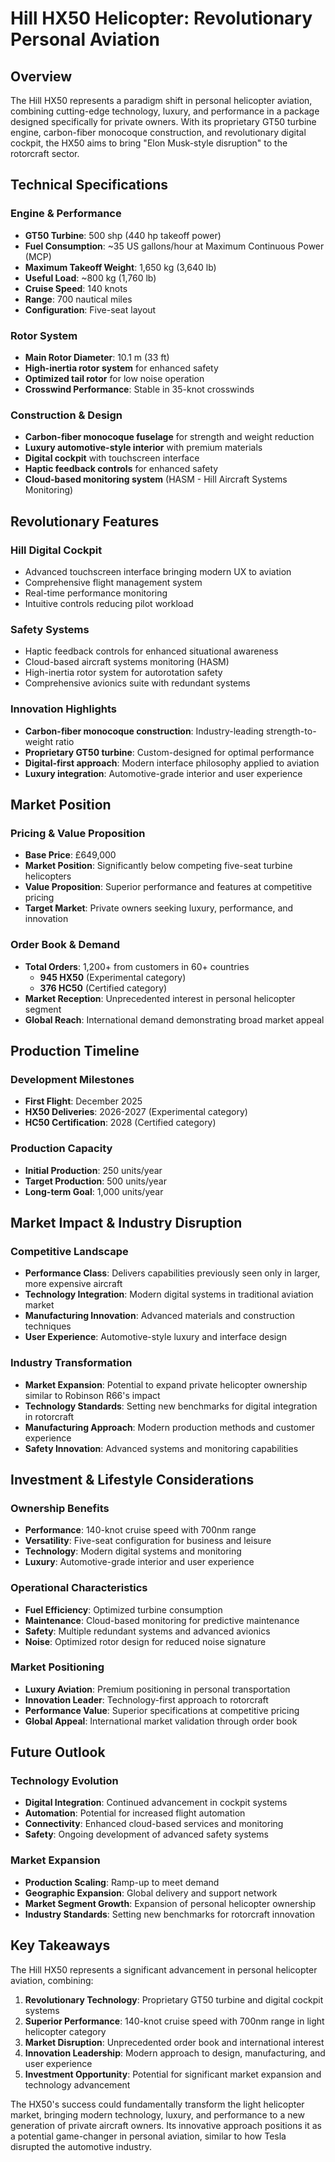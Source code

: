 # Hill HX50 Helicopter: Revolutionary Personal Aviation

## Overview
The Hill HX50 represents a paradigm shift in personal helicopter aviation, combining cutting-edge technology, luxury, and performance in a package designed specifically for private owners. With its proprietary GT50 turbine engine, carbon-fiber monocoque construction, and revolutionary digital cockpit, the HX50 aims to bring "Elon Musk-style disruption" to the rotorcraft sector.

## Technical Specifications

### Engine & Performance
- **GT50 Turbine**: 500 shp (440 hp takeoff power)
- **Fuel Consumption**: ~35 US gallons/hour at Maximum Continuous Power (MCP)
- **Maximum Takeoff Weight**: 1,650 kg (3,640 lb)
- **Useful Load**: ~800 kg (1,760 lb)
- **Cruise Speed**: 140 knots
- **Range**: 700 nautical miles
- **Configuration**: Five-seat layout

### Rotor System
- **Main Rotor Diameter**: 10.1 m (33 ft)
- **High-inertia rotor system** for enhanced safety
- **Optimized tail rotor** for low noise operation
- **Crosswind Performance**: Stable in 35-knot crosswinds

### Construction & Design
- **Carbon-fiber monocoque fuselage** for strength and weight reduction
- **Luxury automotive-style interior** with premium materials
- **Digital cockpit** with touchscreen interface
- **Haptic feedback controls** for enhanced safety
- **Cloud-based monitoring system** (HASM - Hill Aircraft Systems Monitoring)

## Revolutionary Features

### Hill Digital Cockpit
- Advanced touchscreen interface bringing modern UX to aviation
- Comprehensive flight management system
- Real-time performance monitoring
- Intuitive controls reducing pilot workload

### Safety Systems
- Haptic feedback controls for enhanced situational awareness
- Cloud-based aircraft systems monitoring (HASM)
- High-inertia rotor system for autorotation safety
- Comprehensive avionics suite with redundant systems

### Innovation Highlights
- **Carbon-fiber monocoque construction**: Industry-leading strength-to-weight ratio
- **Proprietary GT50 turbine**: Custom-designed for optimal performance
- **Digital-first approach**: Modern interface philosophy applied to aviation
- **Luxury integration**: Automotive-grade interior and user experience

## Market Position

### Pricing & Value Proposition
- **Base Price**: £649,000
- **Market Position**: Significantly below competing five-seat turbine helicopters
- **Value Proposition**: Superior performance and features at competitive pricing
- **Target Market**: Private owners seeking luxury, performance, and innovation

### Order Book & Demand
- **Total Orders**: 1,200+ from customers in 60+ countries
  - **945 HX50** (Experimental category)
  - **376 HC50** (Certified category)
- **Market Reception**: Unprecedented interest in personal helicopter segment
- **Global Reach**: International demand demonstrating broad market appeal

## Production Timeline

### Development Milestones
- **First Flight**: December 2025
- **HX50 Deliveries**: 2026-2027 (Experimental category)
- **HC50 Certification**: 2028 (Certified category)

### Production Capacity
- **Initial Production**: 250 units/year
- **Target Production**: 500 units/year
- **Long-term Goal**: 1,000 units/year

## Market Impact & Industry Disruption

### Competitive Landscape
- **Performance Class**: Delivers capabilities previously seen only in larger, more expensive aircraft
- **Technology Integration**: Modern digital systems in traditional aviation market
- **Manufacturing Innovation**: Advanced materials and construction techniques
- **User Experience**: Automotive-style luxury and interface design

### Industry Transformation
- **Market Expansion**: Potential to expand private helicopter ownership similar to Robinson R66's impact
- **Technology Standards**: Setting new benchmarks for digital integration in rotorcraft
- **Manufacturing Approach**: Modern production methods and customer experience
- **Safety Innovation**: Advanced systems and monitoring capabilities

## Investment & Lifestyle Considerations

### Ownership Benefits
- **Performance**: 140-knot cruise speed with 700nm range
- **Versatility**: Five-seat configuration for business and leisure
- **Technology**: Modern digital systems and monitoring
- **Luxury**: Automotive-grade interior and user experience

### Operational Characteristics
- **Fuel Efficiency**: Optimized turbine consumption
- **Maintenance**: Cloud-based monitoring for predictive maintenance
- **Safety**: Multiple redundant systems and advanced avionics
- **Noise**: Optimized rotor design for reduced noise signature

### Market Positioning
- **Luxury Aviation**: Premium positioning in personal transportation
- **Innovation Leader**: Technology-first approach to rotorcraft
- **Performance Value**: Superior specifications at competitive pricing
- **Global Appeal**: International market validation through order book

## Future Outlook

### Technology Evolution
- **Digital Integration**: Continued advancement in cockpit systems
- **Automation**: Potential for increased flight automation
- **Connectivity**: Enhanced cloud-based services and monitoring
- **Safety**: Ongoing development of advanced safety systems

### Market Expansion
- **Production Scaling**: Ramp-up to meet demand
- **Geographic Expansion**: Global delivery and support network
- **Market Segment Growth**: Expansion of personal helicopter ownership
- **Industry Standards**: Setting new benchmarks for rotorcraft innovation

## Key Takeaways

The Hill HX50 represents a significant advancement in personal helicopter aviation, combining:

1. **Revolutionary Technology**: Proprietary GT50 turbine and digital cockpit systems
2. **Superior Performance**: 140-knot cruise speed with 700nm range in light helicopter category
3. **Market Disruption**: Unprecedented order book and international interest
4. **Innovation Leadership**: Modern approach to design, manufacturing, and user experience
5. **Investment Opportunity**: Potential for significant market expansion and technology advancement

The HX50's success could fundamentally transform the light helicopter market, bringing modern technology, luxury, and performance to a new generation of private aircraft owners. Its innovative approach positions it as a potential game-changer in personal aviation, similar to how Tesla disrupted the automotive industry. 